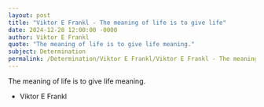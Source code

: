 ```yaml
---
layout: post
title: "Viktor E Frankl - The meaning of life is to give life"
date: 2024-12-28 12:00:00 -0000
author: Viktor E Frankl
quote: "The meaning of life is to give life meaning."
subject: Determination
permalink: /Determination/Viktor E Frankl/Viktor E Frankl - The meaning of life is to give life
---
```


The meaning of life is to give life meaning.

- Viktor E Frankl
